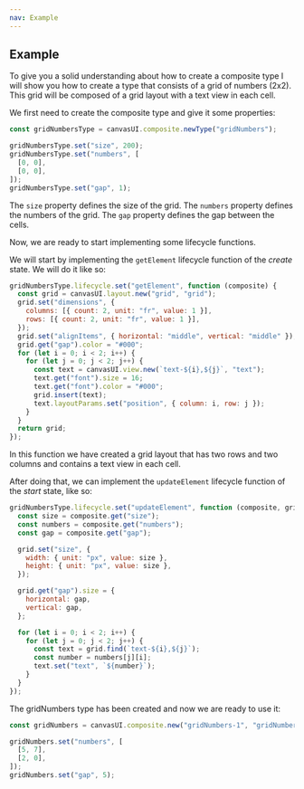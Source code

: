 ```yaml
---
nav: Example
---
```


## Example

To give you a solid understanding about how to create a composite type I will show you how to create a type that consists of a grid of numbers (2x2). This grid will be composed of a grid layout with a text view in each cell.

We first need to create the composite type and give it some properties:

```javascript
const gridNumbersType = canvasUI.composite.newType("gridNumbers");

gridNumbersType.set("size", 200);
gridNumbersType.set("numbers", [
  [0, 0],
  [0, 0],
]);
gridNumbersType.set("gap", 1);
```

The `size` property defines the size of the grid.
The `numbers` property defines the numbers of the grid.
The `gap` property defines the gap between the cells.

Now, we are ready to start implementing some lifecycle functions.

We will start by implementing the `getElement` lifecycle function of the _create_ state. We will do it like so:

```javascript
gridNumbersType.lifecycle.set("getElement", function (composite) {
  const grid = canvasUI.layout.new("grid", "grid");
  grid.set("dimensions", {
    columns: [{ count: 2, unit: "fr", value: 1 }],
    rows: [{ count: 2, unit: "fr", value: 1 }],
  });
  grid.set("alignItems", { horizontal: "middle", vertical: "middle" });
  grid.get("gap").color = "#000";
  for (let i = 0; i < 2; i++) {
    for (let j = 0; j < 2; j++) {
      const text = canvasUI.view.new(`text-${i},${j}`, "text");
      text.get("font").size = 16;
      text.get("font").color = "#000";
      grid.insert(text);
      text.layoutParams.set("position", { column: i, row: j });
    }
  }
  return grid;
});
```

In this function we have created a grid layout that has two rows and two columns and contains a text view in each cell.

After doing that, we can implement the `updateElement` lifecycle function of the _start_ state, like so:

```javascript
gridNumbersType.lifecycle.set("updateElement", function (composite, grid) {
  const size = composite.get("size");
  const numbers = composite.get("numbers");
  const gap = composite.get("gap");

  grid.set("size", {
    width: { unit: "px", value: size },
    height: { unit: "px", value: size },
  });

  grid.get("gap").size = {
    horizontal: gap,
    vertical: gap,
  };

  for (let i = 0; i < 2; i++) {
    for (let j = 0; j < 2; j++) {
      const text = grid.find(`text-${i},${j}`);
      const number = numbers[j][i];
      text.set("text", `${number}`);
    }
  }
});
```

The gridNumbers type has been created and now we are ready to use it:

```javascript
const gridNumbers = canvasUI.composite.new("gridNumbers-1", "gridNumbers");

gridNumbers.set("numbers", [
  [5, 7],
  [2, 0],
]);
gridNumbers.set("gap", 5);
```
